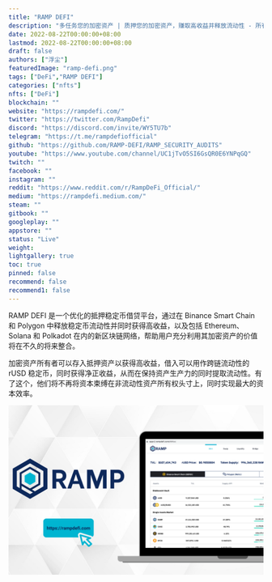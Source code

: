 ```yaml
---
title: "RAMP DEFI"
description: "多任务您的加密资产 | 质押您的加密资产，赚取高收益并释放流动性 - 所有这些都同时进行。"
date: 2022-08-22T00:00:00+08:00
lastmod: 2022-08-22T00:00:00+08:00
draft: false
authors: ["浮尘"]
featuredImage: "ramp-defi.png"
tags: ["DeFi","RAMP DEFI"]
categories: ["nfts"]
nfts: ["DeFi"]
blockchain: ""
website: "https://rampdefi.com/"
twitter: "https://twitter.com/RampDefi"
discord: "https://discord.com/invite/WY5TU7b"
telegram: "https://t.me/rampdefiofficial"
github: "https://github.com/RAMP-DEFI/RAMP_SECURITY_AUDITS"
youtube: "https://www.youtube.com/channel/UC1jTvO5SI6GsQR0E6YNPqGQ"
twitch: ""
facebook: ""
instagram: ""
reddit: "https://www.reddit.com/r/RampDeFi_Official/"
medium: "https://rampdefi.medium.com/"
steam: ""
gitbook: ""
googleplay: ""
appstore: ""
status: "Live"
weight: 
lightgallery: true
toc: true
pinned: false
recommend: false
recommend1: false
---
```

RAMP DEFI 是一个优化的抵押稳定币借贷平台，通过在 Binance Smart Chain 和 Polygon 中释放稳定币流动性并同时获得高收益，以及包括 Ethereum、Solana 和 Polkadot 在内的新区块链网络，帮助用户充分利用其加密资产的价值将在不久的将来整合。

加密资产所有者可以存入抵押资产以获得高收益，借入可以用作跨链流动性的 rUSD 稳定币，同时获得净正收益，从而在保持资产生产力的同时提取流动性。有了这个，他们将不再将资本束缚在非流动性资产所有权头寸上，同时实现最大的资本效率。

![1](486.png)